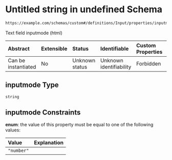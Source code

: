 # Untitled string in undefined Schema

```txt
https://example.com/schemas/custom#/definitions/Input/properties/inputmode
```

Text field inputmode (html)

| Abstract            | Extensible | Status         | Identifiable            | Custom Properties | Additional Properties | Access Restrictions | Defined In                                                                   |
| :------------------ | :--------- | :------------- | :---------------------- | :---------------- | :-------------------- | :------------------ | :--------------------------------------------------------------------------- |
| Can be instantiated | No         | Unknown status | Unknown identifiability | Forbidden         | Allowed               | none                | [FRW.form.schema.json\*](../out/FRW.form.schema.json "open original schema") |

## inputmode Type

`string`

## inputmode Constraints

**enum**: the value of this property must be equal to one of the following values:

| Value      | Explanation |
| :--------- | :---------- |
| `"number"` |             |
